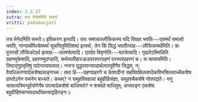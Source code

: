 ```yaml
---
index: 2.2.27
sutra: तत्र तेनेदमिति सरूपे
vritti: padamanjari
---
```


 तत्र तेनेदमिति सरूपे॥ इतिकरण इत्यादि। ततः समासाल्लौकिकस्य यदि विवक्षा भवति---एवमर्थं समासो भवति, नान्यार्थमित्येवमर्थं सूचयितुमितिशब्द इत्यर्थः, तेन किं सिद्धं भवतीत्याह---लौकिकमर्थमिति। कः पुनरसौ लौकिकोऽर्थ इत्याह---ततश्चेत्यादि। एतदेव विवृणोति---यतत्रेत्यादि। गृह्यतेऽस्मिन्निति ग्रहणमुकेशादि, प्रहरणमुदण्डादि, कर्मव्यतीहारःऊउपरस्परग्रहणं परस्परप्रहरणं च। स चाव्ययमिति। तिष्टद्गुप्रभृतिषु पाठेनाव्ययत्वात्। नन्वत्र युद्धस्यान्यपदार्थत्वात्पूर्वेणैव सिद्धम्, न; वैयधिकरण्यादेकशेषप्रसङ्गाच्च। तथा हि---ग्रहणप्रहरणे च केशादीनां सहविवक्षितत्वादेकविभक्तित्वाच्चैकशेषः प्राप्तोऽनेन वचनेन बाध्यते। कथम्? न समूहविवक्षायां बहुव्रीहिसंज्ञा, समूहश्चैकशेषे नोपपद्यते। ननु चासत्यस्मिन्पूर्वयोगेनैव परत्वादेकशेषो बाधिष्यते? न शक्यते बाधितुम्; अन्तरङ्ग एकशेषः बहुव्रीहिश्चान्यपदार्थापेक्षत्वाद्वहिरङ्गः॥
